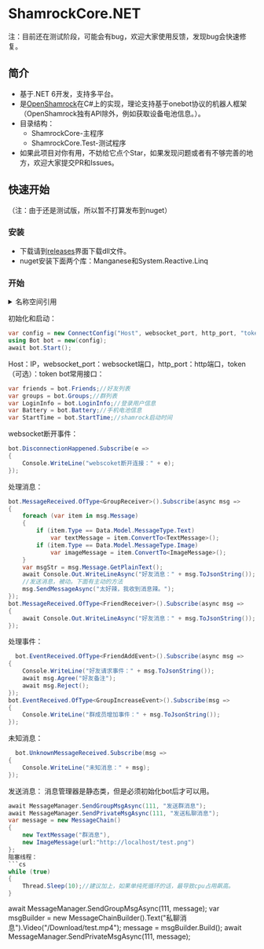 # ShamrockCore.NET
注：目前还在测试阶段，可能会有bug，欢迎大家使用反馈，发现bug会快速修复。
## 简介
- 基于.NET 6开发，支持多平台。
- 是[OpenShamrock](https://github.com/whitechi73/OpenShamrock)在C#上的实现，理论支持基于onebot协议的机器人框架（OpenShamrock独有API除外，例如获取设备电池信息。）。
- 目录结构：
  - ShamrockCore-主程序
  - ShamrockCore.Test-测试程序
- 如果此项目对你有用，不妨给它点个Star，如果发现问题或者有不够完善的地方，欢迎大家提交PR和Issues。
## 快速开始
（注：由于还是测试版，所以暂不打算发布到nuget）

### 安装
- 下载请到[releases](https://github.com/Jaffoo/ShamrockCore.NET/releases)界面下载dll文件。
- nuget安装下面两个库：Manganese和System.Reactive.Linq
### 开始
<details>
  <summary>名称空间引用</summary>
  
```cs
using Manganese.Text;
using ShamrockCore.Reciver;
using ShamrockCore.Reciver.Events;
using ShamrockCore.Reciver.MsgChain;
using ShamrockCore.Reciver.Receivers;
using ShamrockCore.Utils;
using System.Reactive.Linq;
```
</details>

初始化和启动：
```cs
var config = new ConnectConfig("Host", websocket_port, http_port, "token");
using Bot bot = new(config);
await bot.Start();
```
Host：IP，websocket_port：websocket端口，http_port：http端口，token（可选）：token
bot常用接口：

```cs
var friends = bot.Friends;//好友列表
var groups = bot.Groups;//群列表
var LoginInfo = bot.LoginInfo;//登录用户信息
var Battery = bot.Battery;//手机电池信息
var StartTime = bot.StartTime;//shamrock启动时间
```
websocket断开事件：
```cs
bot.DisconnectionHappened.Subscribe(e =>
{
    Console.WriteLine("webscoket断开连接：" + e);
});
```
处理消息：
```cs
bot.MessageReceived.OfType<GroupReceiver>().Subscribe(async msg =>
{
    foreach (var item in msg.Message)
    {
        if (item.Type == Data.Model.MessageType.Text)
            var textMessage = item.ConvertTo<TextMessage>();
        if (item.Type == Data.Model.MessageType.Image)
            var imageMessage = item.ConvertTo<ImageMessage>();
    }
    var msgStr = msg.Message.GetPlainText();
    await Console.Out.WriteLineAsync("好友消息：" + msg.ToJsonString());
    //发送消息，被动。下面有主动的方法
    msg.SendMessageAsync("太好辣，我收到消息辣。");
});
bot.MessageReceived.OfType<FriendReceiver>().Subscribe(async msg =>
{
    await Console.Out.WriteLineAsync("好友消息：" + msg.ToJsonString());
});
```
处理事件：
```cs
  bot.EventReceived.OfType<FriendAddEvent>().Subscribe(async msg =>
{
    Console.WriteLine("好友请求事件：" + msg.ToJsonString());
    await msg.Agree("好友备注");
    await msg.Reject();
});
bot.EventReceived.OfType<GroupIncreaseEvent>().Subscribe(msg =>
{
    Console.WriteLine("群成员增加事件：" + msg.ToJsonString());
});
```
未知消息：
```cs
  bot.UnknownMessageReceived.Subscribe(msg =>
{
    Console.WriteLine("未知消息：" + msg);
});
```
发送消息：
消息管理器是静态类，但是必须初始化bot后才可以用。
```cs
await MessageManager.SendGroupMsgAsync(111, "发送群消息");
await MessageManager.SendPrivateMsgAsync(111, "发送私聊消息");
var message = new MessageChain()
{
    new TextMessage("群消息"),
    new ImageMessage(url:"http://localhost/test.png")
};
阻塞线程：
```cs
while (true)
{
    Thread.Sleep(10);//建议加上，如果单纯死循环的话，最导致cpu占用飙高。
}
```
await MessageManager.SendGroupMsgAsync(111, message);
var msgBuilder = new MessageChainBuilder().Text("私聊消息").Video("/Download/test.mp4");
message = msgBuilder.Build();
await MessageManager.SendPrivateMsgAsync(111, message);
```
